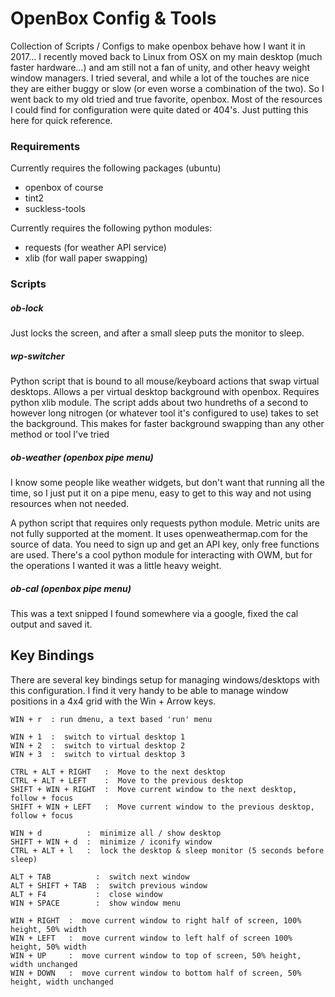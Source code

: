 # OpenBox Config & Tools

Collection of Scripts / Configs to make openbox behave how I want it in 2017... I recently moved back to Linux from OSX on my main desktop (much faster hardware...) and am still not a fan of unity, and other heavy weight window managers. I tried several, and while a lot of the touches are nice they are either buggy or slow (or even worse a combination of the two). So I went back to my old tried and true favorite, openbox. Most of the resources I could find for configuration were quite dated or 404's. Just putting this here for quick reference.

### Requirements

Currently requires the following packages (ubuntu)
* openbox of course
* tint2
* suckless-tools

Currently requires the following python modules:
* requests (for weather API service)
* xlib (for wall paper swapping)

### Scripts
##### ob-lock

Just locks the screen, and after a small sleep puts the monitor to sleep. 

##### wp-switcher

Python script that is bound to all mouse/keyboard actions that swap virtual desktops. Allows a per virtual desktop background with openbox. Requires python xlib module. The script adds about two hundreths of a second to however long nitrogen (or whatever tool it's configured to use) takes to set the background. This makes for faster background swapping than any other method or tool I've tried

##### ob-weather (openbox pipe menu)

I know some people like weather widgets, but don't want that running all the time, so I just put it on a pipe menu, easy to get to this way and not using resources when not needed.

A python script that requires only requests python module. Metric units are not fully supported at the moment. It uses openweathermap.com for the source of data. You need to sign up and get an API key, only free functions are used. There's a cool python module for interacting with OWM, but for the operations I wanted it was a little heavy weight.

##### ob-cal (openbox pipe menu)

This was a text snipped I found somewhere via a google, fixed the cal output and saved it.

## Key Bindings

There are several key bindings setup for managing windows/desktops with this configuration. I find it very handy to be able to manage window positions in a 4x4 grid with the Win + Arrow keys. 

```
WIN + r  : run dmenu, a text based 'run' menu

WIN + 1  :  switch to virtual desktop 1
WIN + 2  :  switch to virtual desktop 2
WIN + 3  :  switch to virtual desktop 3

CTRL + ALT + RIGHT   :  Move to the next desktop
CTRL + ALT + LEFT    :  Move to the previous desktop
SHIFT + WIN + RIGHT  :  Move current window to the next desktop, follow + focus
SHIFT + WIN + LEFT   :  Move current window to the previous desktop, follow + focus

WIN + d          :  minimize all / show desktop
SHIFT + WIN + d  :  minimize / iconify window
CTRL + ALT + l   :  lock the desktop & sleep monitor (5 seconds before sleep)

ALT + TAB          :  switch next window
ALT + SHIFT + TAB  :  switch previous window
ALT + F4           :  close window
WIN + SPACE        :  show window menu

WIN + RIGHT  :  move current window to right half of screen, 100% height, 50% width
WIN + LEFT   :  move current window to left half of screen 100% height, 50% width
WIN + UP     :  move current window to top of screen, 50% height, width unchanged
WIN + DOWN   :  move current window to bottom half of screen, 50% height, width unchanged
```
